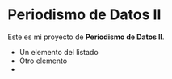 # Periodismo de Datos II

Este es mi proyecto de **Periodismo de Datos II**.

 * Un elemento del listado
 * Otro elemento
 * 
